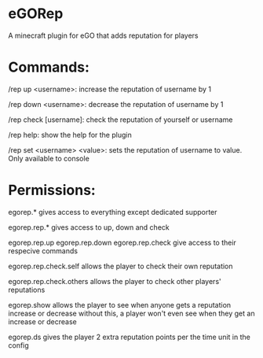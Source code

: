 eGORep
======

A minecraft plugin for eGO that adds reputation for players



Commands:
===

/rep up \<username\>: increase the reputation of username by 1

/rep down \<username\>: decrease the reputation of username by 1

/rep check [username]: check the reputation of yourself or username

/rep help: show the help for the plugin

/rep set \<username\> \<value\>: sets the reputation of username to value. Only available to console


Permissions:
===

egorep.*
gives access to everything except dedicated supporter

egorep.rep.*
gives access to up, down and check

egorep.rep.up
egorep.rep.down
egorep.rep.check
give access to their respecive commands

egorep.rep.check.self
allows the player to check their own reputation

egorep.rep.check.others
allows the player to check other players' reputations

egorep.show
allows the player to see when anyone gets a reputation increase or decrease
without this, a player won't even see when they get an increase or decrease

egorep.ds
gives the player 2 extra reputation points per the time unit in the config
